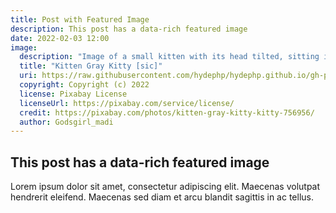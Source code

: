 ```yaml
---
title: Post with Featured Image
description: This post has a data-rich featured image
date: 2022-02-03 12:00
image:
  description: "Image of a small kitten with its head tilted, sitting in a basket weaved from nature material."
  title: "Kitten Gray Kitty [sic]"
  uri: https://raw.githubusercontent.com/hydephp/hydephp.github.io/gh-pages/media/kitten-756956_640-min.jpg
  copyright: Copyright (c) 2022
  license: Pixabay License
  licenseUrl: https://pixabay.com/service/license/
  credit: https://pixabay.com/photos/kitten-gray-kitty-kitty-756956/
  author: Godsgirl_madi
---
```


## This post has a data-rich featured image

Lorem ipsum dolor sit amet, consectetur adipiscing elit. Maecenas volutpat hendrerit eleifend. Maecenas sed diam et arcu blandit sagittis in ac tellus.